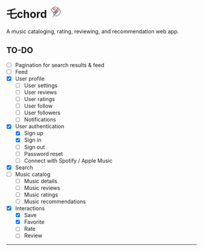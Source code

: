# 乇chord <img src="./public/apple-touch-icon.png" width="32px" />

A music cataloging, rating, reviewing, and recommendation web app.

## TO-DO

- [ ] Pagination for search results & feed
- [ ] Feed
- [x] User profile
  - [ ] User settings
  - [ ] User reviews
  - [ ] User ratings
  - [ ] User follow
  - [ ] User followers
  - [ ] Notifications
- [x] User authentication
  - [x] Sign up
  - [x] Sign in
  - [ ] Sign out
  - [ ] Password reset
  - [ ] Connect with Spotify / Apple Music
- [x] Search
- [ ] Music catalog
  - [ ] Music details
  - [ ] Music reviews
  - [ ] Music ratings
  - [ ] Music recommendations
- [x] Interactions
  - [x] Save
  - [x] Favorite
  - [ ] Rate
  - [ ] Review

---
